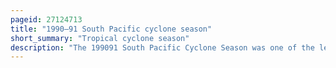 ```yaml
---
pageid: 27124713
title: "1990–91 South Pacific cyclone season"
short_summary: "Tropical cyclone season"
description: "The 199091 South Pacific Cyclone Season was one of the least active tropical Cyclone Seasons on Record with only two tropical Cyclones occurring within the south pacific Basin East of 160e. The Season officially ran from 1 november 1990 to 30 April 1991 with the first Disturbance of the Season forming on 23 november 1990 while the final Disturbance dissolved on 19 may 1991. During the Season there were no Deaths from any of the tropical Cyclones when they were inside the Basin. However six People were killed when Cyclone Joy made Landfall in Australia. As a Result of the Impacts caused by Joy and sina the Names were removed from the List of tropical Cyclones."
---
```

